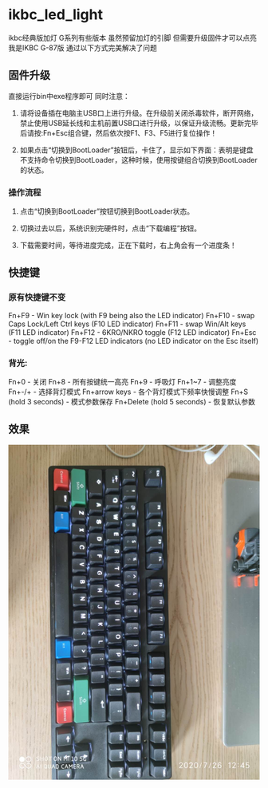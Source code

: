 # ikbc_led_light
ikbc经典版加灯
G系列有些版本 虽然预留加灯的引脚 但需要升级固件才可以点亮
我是IKBC G-87版
通过以下方式完美解决了问题


## 固件升级
直接运行bin中exe程序即可
同时注意：
1.	请将设备插在电脑主USB口上进行升级。在升级前关闭杀毒软件，断开网络，禁止使用USB延长线和主机前置USB口进行升级，以保证升级流畅。更新完毕后请按:Fn+Esc组合键，然后依次按F1、F3、F5进行复位操作！

2.	如果点击“切换到BootLoader”按钮后，卡住了，显示如下界面：表明是键盘不支持命令切换到BootLoader，这种时候，使用按键组合切换到BootLoader的状态。

### 操作流程
1. 点击“切换到BootLoader”按钮切换到BootLoader状态。

2. 切换过去以后，系统识别完硬件时，点击“下载编程”按钮。

3. 下载需要时间，等待进度完成，正在下载时，右上角会有一个进度条！

## 快捷键
### 原有快捷键不变
Fn+F9 - Win key lock (with F9 being also the LED indicator)
Fn+F10 - swap Caps Lock/Left Ctrl keys (F10 LED indicator)
Fn+F11 - swap Win/Alt keys (F11 LED indicator)
Fn+F12 - 6KRO/NKRO toggle (F12 LED indicator)
Fn+Esc - toggle off/on the F9-F12 LED indicators (no LED indicator on the Esc itself)

### 背光:
Fn+0 - 关闭
Fn+8 - 所有按键统一高亮
Fn+9 - 呼吸灯
Fn+1~7 - 调整亮度
Fn+-/+ - 选择背灯模式
Fn+arrow keys - 各个背灯模式下频率快慢调整
Fn+S (hold 3 seconds) - 模式参数保存
Fn+Delete (hold 5 seconds) - 恢复默认参数

## 效果
![效果](https://github.com/imcooder/ikbc_led_light/blob/master/image/review.jpg?raw=true)